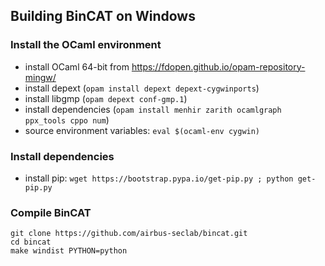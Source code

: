 ## Building BinCAT on Windows

### Install the OCaml environment

* install OCaml 64-bit from <https://fdopen.github.io/opam-repository-mingw/>
* install depext (`opam install depext depext-cygwinports`)
* install libgmp (`opam depext conf-gmp.1`)
* install dependencies (`opam install menhir zarith ocamlgraph ppx_tools cppo num`)
* source environment variables: `eval $(ocaml-env cygwin)`

### Install dependencies
* install pip: `wget https://bootstrap.pypa.io/get-pip.py ; python get-pip.py`

### Compile BinCAT

```
git clone https://github.com/airbus-seclab/bincat.git
cd bincat
make windist PYTHON=python
```
